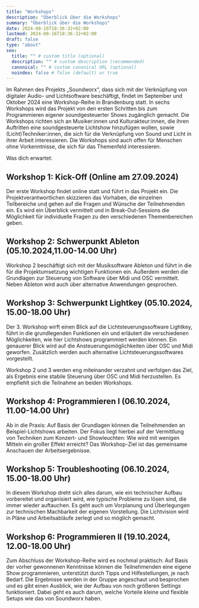 ```yaml
---
title: "Workshops"
description: "Überblick über die Workshops"
summary: "Überblick über die Workshops"
date: 2024-08-16T18:36:32+02:00
lastmod: 2024-08-16T18:36:32+02:00
draft: false
type: "about"
seo:
  title: "" # custom title (optional)
  description: "" # custom description (recommended)
  canonical: "" # custom canonical URL (optional)
  noindex: false # false (default) or true
---
```


Im Rahmen des Projekts „Soundworx“, dass sich mit der Verknüpfung von digitaler Audio- und Lichtsoftware beschäftigt, findet im September und Oktober 2024 eine Workshop-Reihe in Brandenburg statt. In sechs Workshops wird das Projekt von den ersten Schritten bis zum Programmieren eigener soundgesteuerter Shows zugänglich gemacht. Die Workshops richten sich an Musiker:innen und Kulturakteur:innen, die ihren Auftritten eine soundgesteuerte Lichtshow hinzufügen wollen, sowie (Licht)Techniker:innen, die sich für die Verknüpfung von Sound und Licht in ihrer Arbeit interessieren. Die Workshops sind auch offen für Menschen ohne Vorkenntnisse, die sich für das Themenfeld interessieren.

Was dich erwartet:

## Workshop 1: Kick-Off (Online am 27.09.2024)

Der erste Workshop findet online statt und führt in das Projekt ein. Die Projektverantwortlichen skizzieren das Vorhaben, die einzelnen Teilbereiche und gehen auf die Fragen und Wünsche der Teilnehmenden ein. Es wird ein Überblick vermittelt und in Break-Out-Sessions die Möglichkeit für individuelle Fragen zu den verschiedenen Themenbereichen geben.

## Workshop 2: Schwerpunkt Ableton (05.10.2024,11.00-14.00 Uhr)

Workshop 2 beschäftigt sich mit der Musiksoftware Ableton und führt in die für die Projektumsetzung wichtigen Funktionen ein. Außerdem werden die Grundlagen zur Steuerung von Software über Midi und OSC vermittelt. Neben Ableton wird auch über alternative Anwendungen gesprochen.

## Workshop 3: Schwerpunkt Lightkey (05.10.2024, 15.00-18.00 Uhr)

Der 3. Workshop wirft einen Blick auf die Lichtsteuerungssoftware Lightkey, führt in die grundlegenden Funktionen ein und erläutert die verschiedenen Möglichkeiten, wie hier Lichtshows programmiert werden können. Ein genauerer Blick wird auf die Ansteuerungsmöglichkeiten über OSC und Midi geworfen. Zusätzlich werden auch alternative Lichtsteuerungssoftwares vorgestellt.

Workshop 2 und 3 werden eng miteinander verzahnt und verfolgen das Ziel, als Ergebnis eine stabile Steuerung über OSC und Midi herzustellen. Es empfiehlt sich die Teilnahme an beiden Workshops.

## Workshop 4: Programmieren I (06.10.2024, 11.00-14.00 Uhr)

Ab in die Praxis: Auf Basis der Grundlagen können die Teilnehmenden an Beispiel-Lichtshows arbeiten. Der Fokus liegt hierbei auf der Vermittlung von Techniken zum Konzert- und Showleuchten: Wie wird mit wenigen Mitteln ein großer Effekt erreicht? Das Workshop-Ziel ist das gemeinsame Anschauen der Arbeitsergebnisse.

## Workshop 5: Troubleshooting (06.10.2024, 15.00-18.00 Uhr)

In diesem Workshop dreht sich alles darum, wie ein technischer Aufbau vorbereitet und organisiert wird, wie typische Probleme zu lösen sind, die immer wieder auftauchen. Es geht auch um Vorplanung und Überlegungen zur technischen Machbarkeit der eigenen Vorstellung. Die Lichtvision wird in Pläne und Arbeitsabläufe zerlegt und so möglich gemacht.

## Workshop 6: Programmieren II (19.10.2024, 12.00-18.00 Uhr)

Zum Abschluss der Workshop-Reihe wird es nochmal praktisch: Auf Basis der vorher gewonnenen Kenntnisse können die Teilnehmenden eine eigene Show programmieren, unterstützt durch Tipps und Hilfestellungen, je nach Bedarf. Die Ergebnisse werden in der Gruppe angeschaut und besprochen und es gibt einen Ausblick, wie der Aufbau von noch größeren Settings funktioniert. Dabei geht es auch darum, welche Vorteile kleine und flexible Setups wie das von Soundworx haben.
